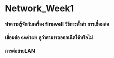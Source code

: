 # Network_Week1
### ทำความรู้จักกับเครื่อง firewell วิธีการตั้งค่า การเชื่อมต่อ
### เชื่อมต่อ switch ดูว่าสามารถออกเน็ตได้หรือไม่
### การต่อสายLAN
